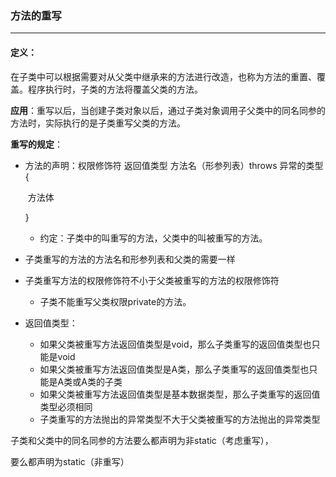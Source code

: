 ###  方法的重写

<hr/>

#### 定义：

在子类中可以根据需要对从父类中继承来的方法进行改造，也称为方法的重置、覆盖。程序执行时，子类的方法将覆盖父类的方法。



**应用**：重写以后，当创建子类对象以后，通过子类对象调用子父类中的同名同参的方法时，实际执行的是子类重写父类的方法。



**重写的规定**：

* 方法的声明：权限修饰符 返回值类型 方法名（形参列表）throws 异常的类型{

  ​						方法体

  }

  * 约定：子类中的叫重写的方法，父类中的叫被重写的方法。

* 子类重写的方法的方法名和形参列表和父类的需要一样

* 子类重写方法的权限修饰符不小于父类被重写的方法的权限修饰符

  * 子类不能重写父类权限private的方法。

* 返回值类型：

  * 如果父类被重写方法返回值类型是void，那么子类重写的返回值类型也只能是void
  * 如果父类被重写方法返回值类型是A类，那么子类重写的返回值类型也只能是A类或A类的子类
  * 如果父类被重写方法返回值类型是基本数据类型，那么子类重写的返回值类型必须相同
  * 子类重写的方法抛出的异常类型不大于父类被重写的方法抛出的异常类型 

子类和父类中的同名同参的方法要么都声明为非static（考虑重写），

要么都声明为static（非重写）



